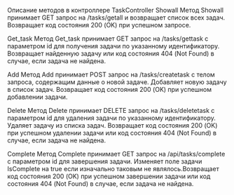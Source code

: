 Описание методов в контроллере TaskController
Showall
Метод Showall принимает GET запрос на /tasks/getall и возвращает список всех задач. Возвращает код состояния 200 (OK) при успешном запросе.

Get_task
Метод Get_task принимает GET запрос на /tasks/gettask с параметром id для получения задачи по указанному идентификатору. Возвращает найденную задачу или код состояния 404 (Not Found) в случае, если задача не найдена.

Add
Метод Add принимает POST запрос на /tasks/createtask с телом запроса, содержащим данные о новой задаче. Добавляет новую задачу в список задач. Возвращает код состояния 200 (OK) при успешном добавлении задачи.

Delete
Метод Delete принимает DELETE запрос на /tasks/deletetask с параметром id для удаления задачи по указанному идентификатору. Удаляет задачу из списка задач. Возвращает код состояния 200 (OK) при успешном удалении задачи или код состояния 404 (Not Found) в случае, если задача не найдена.

Complete
Метод Complete принимает GET запрос на /api/tasks/complete c параметром id для завершения задачи. Изменяет поле задачи IsComplete на true если изначально таковым не являлось.Возвращает код состояния 200 (OK) при успешном завершении задачи или код состояния 404 (Not Found) в случае, если задача не найдена.